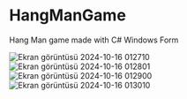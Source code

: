 # HangManGame
Hang Man game made with C# Windows Form


![Ekran görüntüsü 2024-10-16 012710](https://github.com/user-attachments/assets/f226b5fb-e38f-4f18-8538-992dac7e9f7b)
![Ekran görüntüsü 2024-10-16 012801](https://github.com/user-attachments/assets/47308d6c-a786-47e8-95d6-e5f3fd41bafe)
![Ekran görüntüsü 2024-10-16 012900](https://github.com/user-attachments/assets/5ab133fc-e9af-49c1-aeb7-797d748bf279)
![Ekran görüntüsü 2024-10-16 013010](https://github.com/user-attachments/assets/bcdabd6d-d2bc-46fc-8f48-ac16b468b21b)

